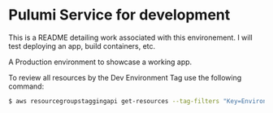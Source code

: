 # Pulumi Service for development

This is a README detailing work associated with this environement. I will test deploying an app, build containers, etc.

A Production environment to showcase a working app.

To review all resources by the Dev Environment Tag use the following command:

```bash
$ aws resourcegroupstaggingapi get-resources --tag-filters "Key=Environment,Values=Prod" --output table
```